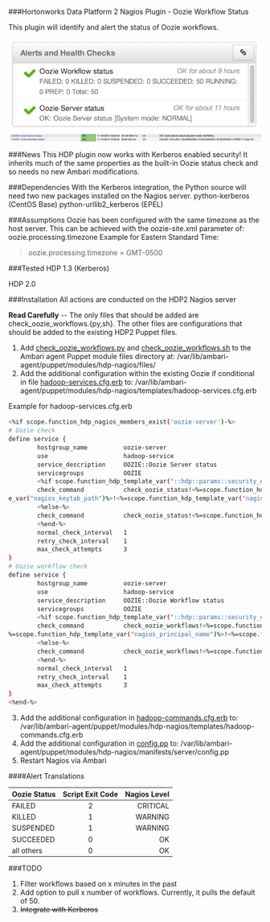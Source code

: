###Hortonworks Data Platform 2 Nagios Plugin - Oozie Workflow Status

This plugin will identify and alert the status of Oozie workflows.

![Ambari Oozie Nagios Screenshot](/images/ambari-oozie.png "Ambari Oozie Nagios Screenshot")
![Nagios Screenshot](/images/nagios-oozie.png "Nagios Oozie Screenshot")

###News
This HDP plugin now works with Kerberos enabled security!  It inherits much of the same properties as the built-in Oozie status check and so needs no new Ambari modifications.

###Dependencies
With the Kerberos integration, the Python source will need two new packages installed on the Nagios server.
python-kerberos (CentOS Base)
python-urllib2_kerberos (EPEL)

###Assumptions
Oozie has been configured with the same timezone as the host server.  This can be achieved with the oozie-site.xml parameter of: oozie.processing.timezone
Example for Eastern Standard Time:
>oozie.processing.timezone = GMT-0500

###Tested
HDP 1.3 (Kerberos)

HDP 2.0



###Installation
All actions are conducted on the HDP2 Nagios server

**Read Carefully** -- The only files that should be added are check_oozie_workflows.{py,sh}.  The other files are configurations that should be added to the existing HDP2 Puppet files.

1. Add [check_oozie_workflows.py](/src/com/kane/check_oozie_workflows.py) and [check_oozie_workflows.sh](/src/com/kane/check_oozie_workflows.sh)  to the Ambari agent Puppet module files directory at: /var/lib/ambari-agent/puppet/modules/hdp-nagios/files/
2. Add the additional configuration within the existing Oozie if conditional in file [hadoop-services.cfg.erb](/Ambari-Puppet-Configs/hadoop-services.cfg.erb) to: /var/lib/ambari-agent/puppet/modules/hdp-nagios/templates/hadoop-services.cfg.erb

Example for hadoop-services.cfg.erb
```bash
<%if scope.function_hdp_nagios_members_exist('oozie-server')-%>
# Oozie check
define service {
        hostgroup_name          oozie-server
        use                     hadoop-service
        service_description     OOZIE::Oozie Server status
        servicegroups           OOZIE
        <%if scope.function_hdp_template_var("::hdp::params::security_enabled")-%>
        check_command           check_oozie_status!<%=scope.function_hdp_template_var("::hdp::oozie_server_port")%>!<%=scope.function_hdp_template_var("java64_home")%>!true!<%=scope.function_hdp_templat
e_var("nagios_keytab_path")%>!<%=scope.function_hdp_template_var("nagios_principal_name")%>!<%=scope.function_hdp_template_var("kinit_path_local")%>
        <%else-%>
        check_command           check_oozie_status!<%=scope.function_hdp_template_var("::hdp::oozie_server_port")%>!<%=scope.function_hdp_template_var("java64_home")%>!false
        <%end-%>
        normal_check_interval   1
        retry_check_interval    1
        max_check_attempts      3
}
# Oozie workflow check
define service {
        hostgroup_name          oozie-server
        use                     hadoop-service
        service_description     OOZIE::Oozie Workflow status
        servicegroups           OOZIE
        <%if scope.function_hdp_template_var("::hdp::params::security_enabled")-%>
        check_command           check_oozie_workflows!<%=scope.function_hdp_template_var("::hdp::oozie_server_port")%>!<%=scope.function_hdp_template_var("java64_home")%>!true!<%=scope.function_hdp_template_var("nagios_keytab_path")%>!<
%=scope.function_hdp_template_var("nagios_principal_name")%>!<%=scope.function_hdp_template_var("kinit_path_local")%>
        <%else-%>
        check_command           check_oozie_workflows!<%=scope.function_hdp_template_var("::hdp::oozie_server_port")%>!<%=scope.function_hdp_template_var("java64_home")%>!false
        <%end-%>
        normal_check_interval   1
        retry_check_interval    1
        max_check_attempts      3
}
<%end-%>
```

3. Add the additional configuration in [hadoop-commands.cfg.erb](/Ambari-Puppet-Configs/hadoop-commands.cfg.erb) to: /var/lib/ambari-agent/puppet/modules/hdp-nagios/templates/hadoop-commands.cfg.erb
4. Add the additional configuration in [config.pp](/Ambari-Puppet-Configs/config.pp) to: /var/lib/ambari-agent/puppet/modules/hdp-nagios/manifests/server/config.pp
5. Restart Nagios via Ambari


####Alert Translations

|Oozie Status   |  Script Exit Code |  Nagios Level |
| ------------- |:-----------------:|--------------:|
|FAILED         |     2             |    CRITICAL   |
|KILLED         |     1             |    WARNING    |
|SUSPENDED      |     1             |    WARNING    |
|SUCCEEDED      |     0             |    OK         |
|all others     |     0             |    OK         |

###TODO
1. Filter workflows based on x minutes in the past
2. Add option to pull x number of workflows.  Currently, it pulls the default of 50.
3. ~~Integrate with Kerberos~~
